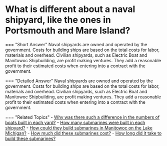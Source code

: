# What is different about a naval shipyard, like the ones in Portsmouth and Mare Island?


=== "Short Answer"
    Naval shipyards are owned and operated by the government. Costs for building ships are based on the total costs for labor, materials and overhead. Civilian shipyards, such as Electric Boat and Manitowoc Shipbuilding, are profit making ventures. They add a reasonable profit to their estimated costs when entering into a contract with the government.

=== "Detailed Answer"
    Naval shipyards are owned and operated by the government.  Costs for building ships are based on the total costs for labor, materials and overhead.  Civilian shipyards, such as Electric Boat and Manitowoc Shipbuilding, are profit making ventures.  They add a reasonable profit to their estimated costs when entering into a contract with the government.

=== "Related Topics"
    - [Why was there such a difference in the numbers of boats built in each yard?](./why-was-there-such-a-difference-in-the-numbers-of-boats-built-i-893ecf4b.md)
    - [How many submarines were built in each shipyard?](./how-many-submarines-were-built-in-each-shipyard.md)
    - [How could they build submarines in Manitowoc on the Lake Michigan?](./how-could-they-build-submarines-in-manitowoc-on-the-lake-michigan.md)
    - [How much did these submarines cost?](./how-much-did-these-submarines-cost.md)
    - [How long did it take to build these submarines?](./how-long-did-it-take-to-build-these-submarines.md)

